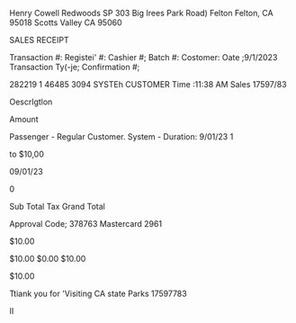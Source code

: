 Henry Cowell Redwoods SP
303 Big Irees Park Road) Felton
Felton, CA 95018
Scotts Valley
CA 95060

SALES RECEIPT

Transaction #:
Registei' #:
Cashier #;
Batch #:
Costomer:
Oate ;9/1/2023
Transaction Ty(-je;
Confirmation #;

282219
1
46485
3094
SYSTEh CUSTOMER
Time :11:38 AM
Sales
17597/83

Oescrlgtlon

Amount

Passenger - Regular
Customer. System - Duration:
9/01/23
1

to
$10,00

09/01/23

0

Sub Total
Tax
Grand Total

Approval Code; 378763
Mastercard 2961

$10.00

$10.00
$0.00
$10.00

$10.00

Ttiank you for 'Visiting CA state Parks
17597783

II

